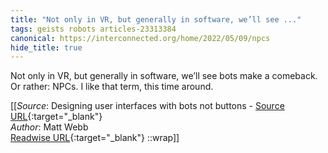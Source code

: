 ```yaml
---
title: "Not only in VR, but generally in software, we’ll see ..."
tags: geists robots articles-23313384
canonical: https://interconnected.org/home/2022/05/09/npcs
hide_title: true
---
```


Not only in VR, but generally in software, we’ll see bots make a comeback. Or rather: NPCs. I like that term, this time around.


[[_Source_: Designing user interfaces with bots not buttons - [Source URL](https://interconnected.org/home/2022/05/09/npcs){:target="_blank"}<br>
_Author_: Matt Webb<br>
[Readwise URL](https://readwise.io/open/457090438){:target="_blank"}
::wrap]]